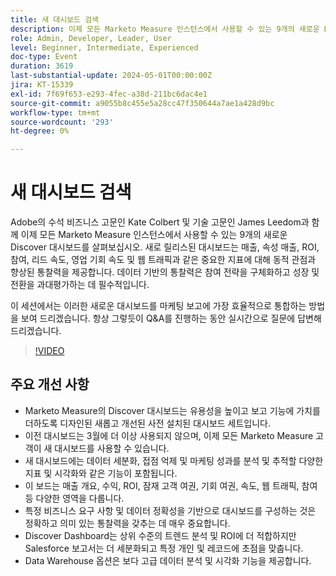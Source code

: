 ```yaml
---
title: 새 대시보드 검색
description: 이제 모든 Marketo Measure 인스턴스에서 사용할 수 있는 9개의 새로운 Discover 대시보드에 대해 알아봅니다. 새로 릴리스된 대시보드는 매출, 속성 매출, ROI, 참여, 리드 속도, 영업 기회 속도 및 웹 트래픽과 같은 중요한 지표에 대해 동적 관점과 향상된 통찰력을 제공합니다.
role: Admin, Developer, Leader, User
level: Beginner, Intermediate, Experienced
doc-type: Event
duration: 3619
last-substantial-update: 2024-05-01T00:00:00Z
jira: KT-15339
exl-id: 7f69f653-e293-4fec-a38d-211bc6dac4e1
source-git-commit: a9055b8c455e5a28cc47f350644a7ae1a428d9bc
workflow-type: tm+mt
source-wordcount: '293'
ht-degree: 0%

---
```


# 새 대시보드 검색

Adobe의 수석 비즈니스 고문인 Kate Colbert 및 기술 고문인 James Leedom과 함께 이제 모든 Marketo Measure 인스턴스에서 사용할 수 있는 9개의 새로운 Discover 대시보드를 살펴보십시오. 새로 릴리스된 대시보드는 매출, 속성 매출, ROI, 참여, 리드 속도, 영업 기회 속도 및 웹 트래픽과 같은 중요한 지표에 대해 동적 관점과 향상된 통찰력을 제공합니다. 데이터 기반의 통찰력은 참여 전략을 구체화하고 성장 및 전환을 과대평가하는 데 필수적입니다.

이 세션에서는 이러한 새로운 대시보드를 마케팅 보고에 가장 효율적으로 통합하는 방법을 보여 드리겠습니다. 항상 그렇듯이 Q&amp;A를 진행하는 동안 실시간으로 질문에 답변해 드리겠습니다.

>[!VIDEO](https://video.tv.adobe.com/v/3428405/?learn=on)

## 주요 개선 사항

* Marketo Measure의 Discover 대시보드는 유용성을 높이고 보고 기능에 가치를 더하도록 디자인된 새롭고 개선된 사전 설치된 대시보드 세트입니다.
* 이전 대시보드는 3월에 더 이상 사용되지 않으며, 이제 모든 Marketo Measure 고객이 새 대시보드를 사용할 수 있습니다.
* 새 대시보드에는 데이터 세분화, 접점 억제 및 마케팅 성과를 분석 및 추적할 다양한 지표 및 시각화와 같은 기능이 포함됩니다.
* 이 보드는 매출 개요, 수익, ROI, 잠재 고객 여권, 기회 여권, 속도, 웹 트래픽, 참여 등 다양한 영역을 다룹니다.
* 특정 비즈니스 요구 사항 및 데이터 정확성을 기반으로 대시보드를 구성하는 것은 정확하고 의미 있는 통찰력을 갖추는 데 매우 중요합니다.
* Discover Dashboard는 상위 수준의 트렌드 분석 및 ROI에 더 적합하지만 Salesforce 보고서는 더 세분화되고 특정 개인 및 레코드에 초점을 맞춥니다.
* Data Warehouse 옵션은 보다 고급 데이터 분석 및 시각화 기능을 제공합니다.
